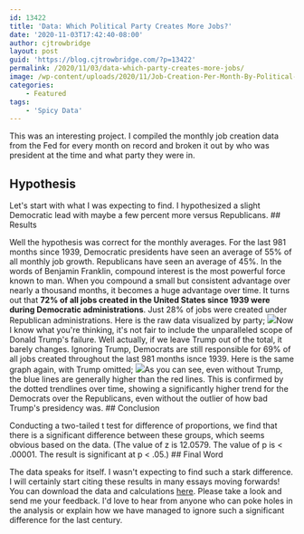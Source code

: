 ```yaml
---
id: 13422
title: 'Data: Which Political Party Creates More Jobs?'
date: '2020-11-03T17:42:40-08:00'
author: cjtrowbridge
layout: post
guid: 'https://blog.cjtrowbridge.com/?p=13422'
permalink: /2020/11/03/data-which-party-creates-more-jobs/
image: /wp-content/uploads/2020/11/Job-Creation-Per-Month-By-Political-Party-with-Trends-Omitting-Trump-1.png
categories:
    - Featured
tags:
    - 'Spicy Data'
---
```


This was an interesting project. I compiled the monthly job creation data from the Fed for every month on record and broken it out by who was president at the time and what party they were in.

## Hypothesis

Let's start with what I was expecting to find. I hypothesized a slight Democratic lead with maybe a few percent more versus Republicans. ## Results

Well the hypothesis was correct for the monthly averages. For the last 981 months since 1939, Democratic presidents have seen an average of 55% of all monthly job growth. Republicans have seen an average of 45%. In the words of Benjamin Franklin, compound interest is the most powerful force known to man. When you compound a small but consistent advantage over nearly a thousand months, it becomes a huge advantage over time. It turns out that **72% of all jobs created in the United States since 1939 were during Democratic administrations**. Just 28% of jobs were created under Republican administrations. Here is the raw data visualized by party; ![](https://blog.cjtrowbridge.com/wp-content/uploads/2020/11/Job-Creation-Per-Month-By-Political-Party-1-1.png)Now I know what you're thinking, it's not fair to include the unparalleled scope of Donald Trump's failure. Well actually, if we leave Trump out of the total, it barely changes. Ignoring Trump, Democrats are still responsible for 69% of all jobs created throughout the last 981 months isnce 1939. Here is the same graph again, with Trump omitted; ![](https://blog.cjtrowbridge.com/wp-content/uploads/2020/11/Job-Creation-Per-Month-By-Political-Party-1-with-Trends-Omitting-Trump-1-1.png)As you can see, even without Trump, the blue lines are generally higher than the red lines. This is confirmed by the dotted trendlines over time, showing a significantly higher trend for the Democrats over the Republicans, even without the outlier of how bad Trump's presidency was. ## Conclusion

Conducting a two-tailed t test for difference of proportions, we find that there is a significant difference between these groups, which seems obvious based on the data. (The value of z is 12.0579. The value of p is &lt; .00001. The result is significant at p &lt; .05.) ## Final Word

The data speaks for itself. I wasn't expecting to find such a stark difference. I will certainly start citing these results in many essays moving forwards! You can download the data and calculations [here](https://blog.cjtrowbridge.com/wp-content/uploads/2020/11/Project-1.xlsx). Please take a look and send me your feedback. I'd love to hear from anyone who can poke holes in the analysis or explain how we have managed to ignore such a significant difference for the last century.